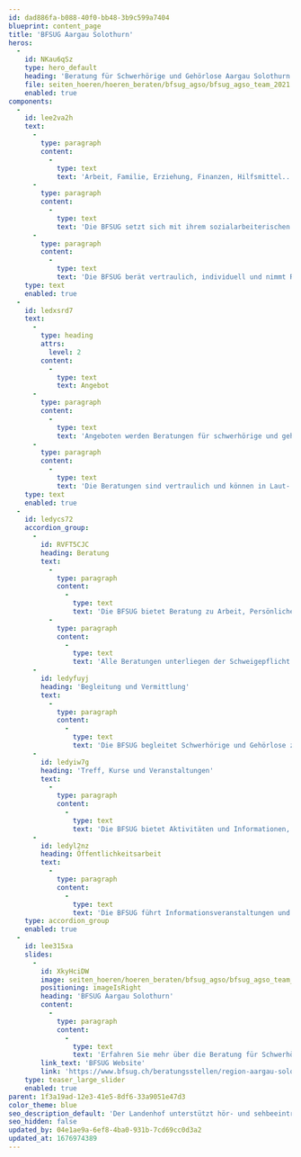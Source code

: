 ```yaml
---
id: dad886fa-b088-40f0-bb48-3b9c599a7404
blueprint: content_page
title: 'BFSUG Aargau Solothurn'
heros:
  -
    id: NKau6qSz
    type: hero_default
    heading: 'Beratung für Schwerhörige und Gehörlose Aargau Solothurn'
    file: seiten_hoeren/hoeren_beraten/bfsug_agso/bfsug_agso_team_2021.jpg
    enabled: true
components:
  -
    id: lee2va2h
    text:
      -
        type: paragraph
        content:
          -
            type: text
            text: 'Arbeit, Familie, Erziehung, Finanzen, Hilfsmittel... Die BFSUG kennt die Herausforderungen, mit denen sich schwerhörige und gehörlose Menschen im Alltag konfrontiert sehen. '
      -
        type: paragraph
        content:
          -
            type: text
            text: 'Die BFSUG setzt sich mit ihrem sozialarbeiterischen Beratungsangebot ein für die Inklusion schwerhöriger und gehörloser Menschen, berät Betroffene, Angehörige und Fachleute. '
      -
        type: paragraph
        content:
          -
            type: text
            text: 'Die BFSUG berät vertraulich, individuell und nimmt Rücksicht auf die kommunikative Situation von Menschen mit Hörbeeinträchtigung, sodass sie und ihre Bezugspersonen alle Lebenssituationen einfacher und selbstständig meistern können.'
    type: text
    enabled: true
  -
    id: ledxsrd7
    text:
      -
        type: heading
        attrs:
          level: 2
        content:
          -
            type: text
            text: Angebot
      -
        type: paragraph
        content:
          -
            type: text
            text: 'Angeboten werden Beratungen für schwerhörige und gehörlose Personen jeden Alters, Angehörige von Betroffenen, das berufliche oder soziale Umfeld sowie Fachleute aus anderen Bereichen. '
      -
        type: paragraph
        content:
          -
            type: text
            text: 'Die Beratungen sind vertraulich und können in Laut- oder Gebärdensprache stattfinden.'
    type: text
    enabled: true
  -
    id: ledycs72
    accordion_group:
      -
        id: RVFT5CJC
        heading: Beratung
        text:
          -
            type: paragraph
            content:
              -
                type: text
                text: 'Die BFSUG bietet Beratung zu Arbeit, Persönlichem, Finanzen, Versicherungen, Familie, Erziehung, Wohnen und Kommunikation mit Hörbeeinträchtigung. '
          -
            type: paragraph
            content:
              -
                type: text
                text: 'Alle Beratungen unterliegen der Schweigepflicht und erfolgen in einfacher Sprache oder in Gebärdensprache.'
      -
        id: ledyfuyj
        heading: 'Begleitung und Vermittlung'
        text:
          -
            type: paragraph
            content:
              -
                type: text
                text: 'Die BFSUG begleitet Schwerhörige und Gehörlose zu Ämtern, Arbeitgebenden, Behörden, medizinischen Abklärungen und Beratungsgesprächen. Weiter vermittelt die BFSUG Gebärdensprach- und Schriftdolmetscher:innen, Gebärdensprach- und Ablesetrainingskurse.'
      -
        id: ledyiw7g
        heading: 'Treff, Kurse und Veranstaltungen'
        text:
          -
            type: paragraph
            content:
              -
                type: text
                text: 'Die BFSUG bietet Aktivitäten und Informationen, die bewegen und im Leben weiterbringen. Das Angebot an Treffs, Veranstaltungen und Kursen erfüllt alle (Kommunikations-)Anforderungen von Schwerhörigen und Gehörlosen.'
      -
        id: ledyl2nz
        heading: Öffentlichkeitsarbeit
        text:
          -
            type: paragraph
            content:
              -
                type: text
                text: 'Die BFSUG führt Informationsveranstaltungen und Präsentationen zum Thema Hörbeeinträchtigung und Kommunikation durch und sensibilisiert so Arbeitgebende, Behörden und Ämter, Schulen, Berufsverbände, Organisationen und die Gesellschaft gezielt für die Anliegen Schwerhöriger und Gehörloser.'
    type: accordion_group
    enabled: true
  -
    id: lee315xa
    slides:
      -
        id: XkyHciDW
        image: seiten_hoeren/hoeren_beraten/bfsug_agso/bfsug_agso_team_2021.jpg
        positioning: imageIsRight
        heading: 'BFSUG Aargau Solothurn'
        content:
          -
            type: paragraph
            content:
              -
                type: text
                text: 'Erfahren Sie mehr über die Beratung für Schwerhörige und Gehörlose BFSUG und die Angebote in den Kantonen Aargau und Solothurn.'
        link_text: 'BFSUG Website'
        link: 'https://www.bfsug.ch/beratungsstellen/region-aargau-solothurn/'
    type: teaser_large_slider
    enabled: true
parent: 1f3a19ad-12e3-41e5-8df6-33a9051e47d3
color_theme: blue
seo_description_default: 'Der Landenhof unterstützt hör- und sehbeeinträchtigte Kinder & Jugendliche in ihrem selbstbestimmten Leben durch Förderung ihrer Fähigkeiten & Entwicklung'
seo_hidden: false
updated_by: 04e1ae9a-6ef8-4ba0-931b-7cd69cc0d3a2
updated_at: 1676974389
---
```

